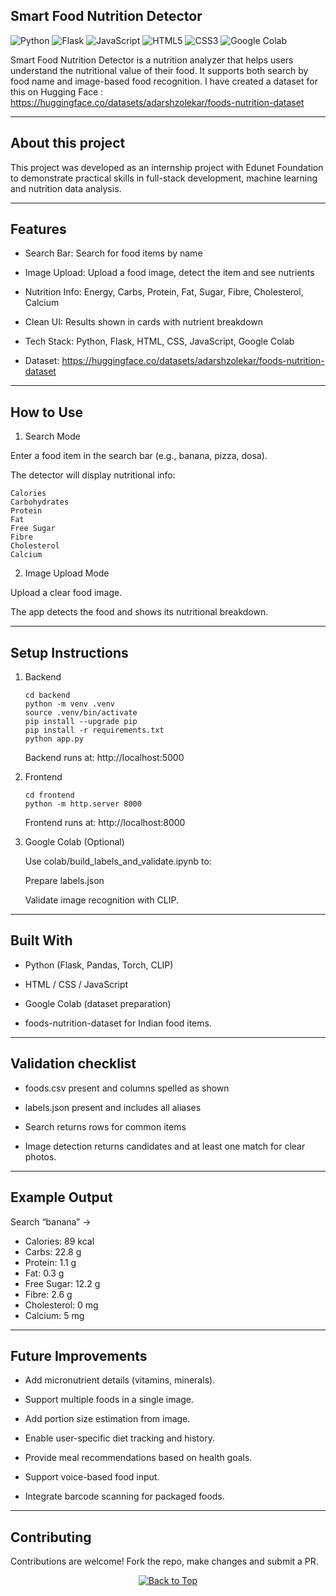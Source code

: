 ## Smart Food Nutrition Detector

![Python](https://img.shields.io/badge/Python-3.9-blue)  ![Flask](https://img.shields.io/badge/Flask-Backend-lightgrey)  ![JavaScript](https://img.shields.io/badge/JavaScript-Frontend-yellow)  ![HTML5](https://img.shields.io/badge/HTML5-Markup-orange)  ![CSS3](https://img.shields.io/badge/CSS3-Design-blue)  ![Google Colab](https://img.shields.io/badge/Google%20Colab-ML-green) 

Smart Food Nutrition Detector is a nutrition analyzer that helps users understand the nutritional value of their food. It supports both search by food name and image-based food recognition.
I have created a dataset for this on Hugging Face : https://huggingface.co/datasets/adarshzolekar/foods-nutrition-dataset

---

## About this project

This project was developed as an internship project with Edunet Foundation to demonstrate practical skills in full-stack development, machine learning and nutrition data analysis. 

---

## Features

- Search Bar: Search for food items by name

- Image Upload: Upload a food image, detect the item and see nutrients

- Nutrition Info: Energy, Carbs, Protein, Fat, Sugar, Fibre, Cholesterol, Calcium

- Clean UI: Results shown in cards with nutrient breakdown

- Tech Stack: Python, Flask, HTML, CSS, JavaScript, Google Colab

- Dataset: https://huggingface.co/datasets/adarshzolekar/foods-nutrition-dataset

---

## How to Use

1. Search Mode

Enter a food item in the search bar (e.g., banana, pizza, dosa).

The detector will display nutritional info:
```
Calories
Carbohydrates
Protein
Fat
Free Sugar
Fibre
Cholesterol
Calcium
```

2. Image Upload Mode

Upload a clear food image.

The app detects the food and shows its nutritional breakdown.

---

## Setup Instructions

1. Backend
   ```
   cd backend
   python -m venv .venv
   source .venv/bin/activate 
   pip install --upgrade pip
   pip install -r requirements.txt
   python app.py
   ```
   Backend runs at: http://localhost:5000

2. Frontend
   ```
   cd frontend
   python -m http.server 8000
   ```
   Frontend runs at: http://localhost:8000

3. Google Colab (Optional)

   Use colab/build_labels_and_validate.ipynb to:

   Prepare labels.json

   Validate image recognition with CLIP.

---

## Built With

- Python (Flask, Pandas, Torch, CLIP)

- HTML / CSS / JavaScript

- Google Colab (dataset preparation)

- foods-nutrition-dataset for Indian food items.

---

## Validation checklist

- foods.csv present and columns spelled as shown

- labels.json present and includes all aliases

- Search returns rows for common items

- Image detection returns candidates and at least one match for clear photos.


---

## Example Output

Search “banana” →

- Calories: 89 kcal
- Carbs: 22.8 g
- Protein: 1.1 g
- Fat: 0.3 g
- Free Sugar: 12.2 g
- Fibre: 2.6 g
- Cholesterol: 0 mg
- Calcium: 5 mg

---

## Future Improvements 

- Add micronutrient details (vitamins, minerals).

- Support multiple foods in a single image.

- Add portion size estimation from image.

- Enable user-specific diet tracking and history.

- Provide meal recommendations based on health goals.

- Support voice-based food input.

- Integrate barcode scanning for packaged foods.

---

## Contributing

Contributions are welcome! Fork the repo, make changes and submit a PR.

<p align="center">
  <a href="#top">
    <img src="https://img.shields.io/badge/%E2%AC%86-Back%20to%20Top-blue?style=for-the-badge" alt="Back to Top"/>
  </a>
</p>







